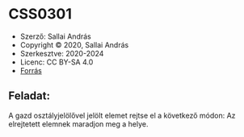 # CSS0301
* Szerző: Sallai András  
* Copyright © 2020, Sallai András  
* Szerkesztve: 2020-2024  
* Licenc: CC BY-SA 4.0  
* [Forrás](https://szit.hu/doku.php?id=oktatas:web:feladatok:css#feladat_0301)

## Feladat:

A gazd osztályjelölővel jelölt elemet rejtse el a következő módon:
Az elrejtetett elemnek maradjon meg a helye.

